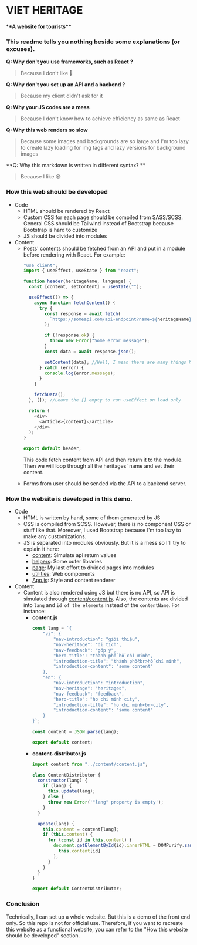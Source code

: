 # VIET HERITAGE

\***\*A website for tourists\*\***

<h3> This readme tells you nothing beside some explanations (or excuses). </h3>

**Q: Why don't you use frameworks, such as React ?**

> Because I don't like 🐧

**Q: Why don't you set up an API and a backend ?**

> Because my client didn't ask for it

**Q: Why your JS codes are a mess**

> Because I don't know how to achieve efficiency as same as React

**Q: Why this web renders so slow**

> Because some images and backgrounds are so large and I'm too lazy to create lazy loading for img tags and lazy versions for background images

**Q: Why this markdown is written in different syntax? **

> Because I like 😎

<section>
<h3> How this web should be developed</h3>
<ul>
<li> Code
<ul>
<li> HTML should be rendered by React
<li> Custom CSS for each page should be compiled from SASS/SCSS. General CSS should be Tailwind instead of Bootstrap because Bootstrap is hard to customize
<li> JS should be divided into modules
</ul>
<li> Content
<ul>
<li> Posts' contents should be fetched from an API and put in a module before rendering with React. For example:

```js
"use client";
import { useEffect, useState } from "react";

function header(heritageName, language) {
  const [content, setContent] = useState("");

  useEffect(() => {
    async function fetchContent() {
      try {
        const response = await fetch(
          `https://someapi.com/api-endpoint?name=${heritageName}&lang=${language}`
        );

        if (!response.ok) {
          throw new Error("Some error message");
        }
        const data = await response.json();

        setContent(data); //Well, I mean there are many things here, such as title or description but this is a simple example
      } catch (error) {
        console.log(error.message);
      }
    }

    fetchData();
  }, []); //Leave the [] empty to run useEffect on load only

  return (
    <div>
      <article>{content}</article>
    </div>
  );
}

export default header;
```

This code fetch content from API and then return it to the module. Then we will loop through all the heritages' name and set their content.

<li> Forms from user should be sended via the API to a backend server. </li></ul></ul>

<h3> How the website is developed in this demo. </h3>
<ul>
<li> Code
<ul>
<li> HTML is written by hand, some of them generated by JS
<li> CSS is compiled from SCSS. However, there is no component CSS or stuff like that. Moreover, I used Bootstrap because I'm too lazy to make any customizations.
<li> JS is separated into modules obviously. But it is a mess so I'll try to explain it here:
<ul>
<li> <u>content</u>: Simulate api return values
<li> <u>helpers</u>: Some outer libraries
<li> <u>page</u>: My last effort to divided pages into modules
<li> <u>utilities</u>: Web components
<li> <u>App.js</u>: Style and content renderer
</ul>
</ul>
<li> Content
<ul>
<li> Content is also rendered using JS but there is no API, so API is simulated through <u>content/content.js</u>. Also, the contents are divided into <code>lang</code> and <code>id of the elements</code> instead of the <code>contentName</code>. For instance: <ul>
<li> <b>content.js</b>

```js
const lang = `{
    "vi": {
        "nav-introduction": "giới thiệu",
        "nav-heritage": "di tích", 
        "nav-feedback": "góp ý",
        "hero-title": "thành phố hồ chí minh",
        "introduction-title": "thành phố<br>hồ chí minh",
        "introduction-content": "some content"
    },
    "en": {
        "nav-introduction": "introduction",
        "nav-heritage": "heritages", 
        "nav-feedback": "feedback",
        "hero-title": "ho chi minh city",
        "introduction-title": "ho chi minh<br>city",
        "introduction-content": "some content"
    }
}`;

const content = JSON.parse(lang);

export default content;
```

<li> <b>content-distributor.js</b>

```js
import content from "../content/content.js";

class ContentDistributor {
  constructor(lang) {
    if (lang) {
      this.update(lang);
    } else {
      throw new Error('"lang" property is empty');
    }
  }

  update(lang) {
    this.content = content[lang];
    if (this.content) {
      for (const id in this.content) {
        document.getElementById(id).innerHTML = DOMPurify.sanitize(
          this.content[id]
        );
      }
    }
  }
}

export default ContentDistributor;
```
</li></ul></ul></ul>

<h3> Conclusion </h3>
<p> Technically, I can set up a whole website. But this is a demo of the front end only. So this repo is not for official use. Therefore, if you want to recreate this website as a functional website, you can refer to the "How this website should be developed" section. </p>